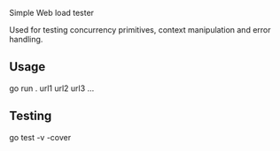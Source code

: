 Simple Web load tester

Used for testing concurrency primitives, context manipulation and error handling.


## Usage

go run . url1 url2 url3 ...


## Testing

go test -v -cover